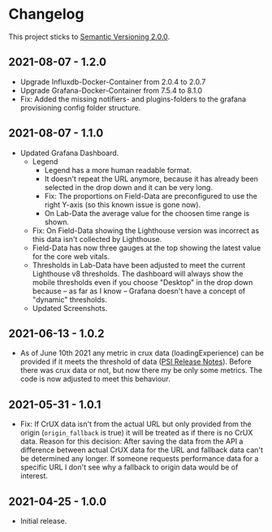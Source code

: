 # Changelog

This project sticks to [Semantic Versioning 2.0.0](https://semver.org/spec/v2.0.0.html).

## 2021-08-07 - 1.2.0

- Upgrade Influxdb-Docker-Container from 2.0.4 to 2.0.7
- Upgrade Grafana-Docker-Container from 7.5.4 to 8.1.0
- Fix: Added the missing notifiers- and plugins-folders to the grafana provisioning config folder structure.

## 2021-08-07 - 1.1.0

- Updated Grafana Dashboard.
  - Legend
    - Legend has a more human readable format.
    - It doesn't repeat the URL anymore, because it has already been selected in the drop down and it can be very long.
    - Fix: The proportions on Field-Data are preconfigured to use the right Y-axis (so this known issue is gone now).
    - On Lab-Data the average value for the choosen time range is shown.
  - Fix: On Field-Data showing the Lighthouse version was incorrect as this data isn't collected by Lighthouse.
  - Field-Data has now three gauges at the top showing the latest value for the core web vitals.
  - Thresholds in Lab-Data have been adjusted to meet the current Lighthouse v8 thresholds. The dashboard will always show the mobile thresholds even if you choose "Desktop" in the drop down because – as far as I know – Grafana doesn't have a concept of "dynamic" thresholds.
  - Updated Screenshots.

## 2021-06-13 - 1.0.2

- As of June 10th 2021 any metric in crux data (loadingExperience) can be
  provided if it meets the threshold of data ([PSI Release Notes](https://developers.google.com/speed/docs/insights/release_notes)). Before there was crux data or not, but
  now there my be only some metrics. The code is now adjusted to meet this
  behaviour.

## 2021-05-31 - 1.0.1

- Fix: If CrUX data isn't from the actual URL but only provided from the
  origin (`origin_fallback` is true) it will be treated as if there is no
  CrUX data.
  Reason for this decision: After saving the data from the API a difference
  between actual CrUX data for the URL and fallback data can't be determined
  any longer. If someone requests performance data for a specific URL I don't
  see why a fallback to origin data would be of interest.

## 2021-04-25 - 1.0.0

- Initial release.
